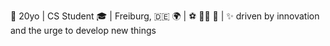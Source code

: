 👋 20yo | CS Student 🎓 | Freiburg, 🇩🇪 🌍 | ⚽️ 🏌️‍♂️ 🎸 | ✨ driven by innovation and the urge to develop new things
<!--
**Jere2k03/Jere2k03** is a ✨ _special_ ✨ repository because its `README.md` (this file) appears on your GitHub profile.

Here are some ideas to get you started:

- 🔭 I’m currently working on ...
- 🌱 I’m currently learning ...
- 👯 I’m looking to collaborate on ...
- 🤔 I’m looking for help with ...
- 💬 Ask me about ...
- 📫 How to reach me: ...
- 😄 Pronouns: ...
- ⚡ Fun fact: ...
-->
